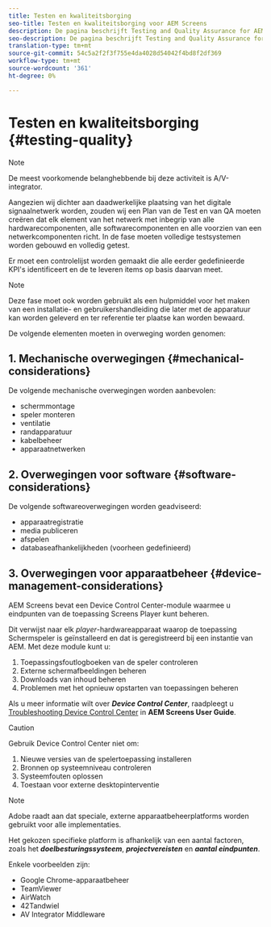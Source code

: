 ```yaml
---
title: Testen en kwaliteitsborging
seo-title: Testen en kwaliteitsborging voor AEM Screens
description: De pagina beschrijft Testing and Quality Assurance for AEM Screens Best Practices Guide
seo-description: De pagina beschrijft Testing and Quality Assurance for AEM Screens Best Practices Guide
translation-type: tm+mt
source-git-commit: 54c5a2f2f3f755e4da4028d54042f4bd8f2df369
workflow-type: tm+mt
source-wordcount: '361'
ht-degree: 0%

---
```



# Testen en kwaliteitsborging {#testing-quality}

>[!NOTE]
>De meest voorkomende belanghebbende bij deze activiteit is A/V-integrator.

Aangezien wij dichter aan daadwerkelijke plaatsing van het digitale signaalnetwerk worden, zouden wij een Plan van de Test en van QA moeten creëren dat elk element van het netwerk met inbegrip van alle hardwarecomponenten, alle softwarecomponenten en alle voorzien van een netwerkcomponenten richt.
In de fase moeten volledige testsystemen worden gebouwd en volledig getest.

Er moet een controlelijst worden gemaakt die alle eerder gedefinieerde KPI&#39;s identificeert en de te leveren items op basis daarvan meet.

>[!NOTE]
>
>Deze fase moet ook worden gebruikt als een hulpmiddel voor het maken van een installatie- en gebruikershandleiding die later met de apparatuur kan worden geleverd en ter referentie ter plaatse kan worden bewaard.

De volgende elementen moeten in overweging worden genomen:

## 1. Mechanische overwegingen {#mechanical-considerations}

De volgende mechanische overwegingen worden aanbevolen:

* schermmontage
* speler monteren
* ventilatie
* randapparatuur
* kabelbeheer
* apparaatnetwerken

## 2. Overwegingen voor software {#software-considerations}

De volgende softwareoverwegingen worden geadviseerd:

* apparaatregistratie
* media publiceren
* afspelen
* databaseafhankelijkheden (voorheen gedefinieerd)


## 3. Overwegingen voor apparaatbeheer {#device-management-considerations}

AEM Screens bevat een Device Control Center-module waarmee u eindpunten van de toepassing Screens Player kunt beheren.

Dit verwijst naar elk *player*-hardwareapparaat waarop de toepassing Schermspeler is geïnstalleerd en dat is geregistreerd bij een instantie van AEM.
Met deze module kunt u:

1. Toepassingsfoutlogboeken van de speler controleren
1. Externe schermafbeeldingen beheren
1. Downloads van inhoud beheren
1. Problemen met het opnieuw opstarten van toepassingen beheren

Als u meer informatie wilt over ***Device Control Center***, raadpleegt u [Troubleshooting Device Control Center](https://helpx.adobe.com/experience-manager/6-5/screens/using/monitoring-screens.html) in **AEM Screens User Guide**.

>[!CAUTION]
>
> Gebruik Device Control Center niet om:
> 1. Nieuwe versies van de spelertoepassing installeren
> 1. Bronnen op systeemniveau controleren
> 1. Systeemfouten oplossen
> 1. Toestaan voor externe desktopinterventie



>[!NOTE]
>
> Adobe raadt aan dat speciale, externe apparaatbeheerplatforms worden gebruikt voor alle implementaties.

Het gekozen specifieke platform is afhankelijk van een aantal factoren, zoals het ***doelbesturingssysteem***, ***projectvereisten*** en ***aantal eindpunten***.

Enkele voorbeelden zijn:

* Google Chrome-apparaatbeheer
* TeamViewer
* AirWatch
* 42Tandwiel
* AV Integrator Middleware
